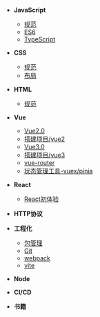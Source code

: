 - **JavaScript**
  - [规范](JavaScript/jsRules.md)
  - [ES6](JavaScript/es6.md)
  - [TypeScript](JavaScript/TypeScript.md)

- **CSS**
  - [规范](CSS/cssRules.md)
  - [布局](CSS/layout.md)

- **HTML**
  - [规范](HTML/HTMLRules.md)

- **Vue**
   - [Vue2.0](Vue/vue2.md)
   - [搭建项目/vue2](Vue/project2.md)
   - [Vue3.0](Vue/vue3.md)
   - [搭建项目/vue3](Vue/project3.md)
   - [vue-router](Vue/vueRouter.md)
   - [状态管理工具-vuex/pinia](Vue/stateTools.md)

- **React**
   - [React初体验]()
  
- **HTTP协议**


- **工程化**
  - [包管理](module/package.md)
  - [Git](module/git.md)
  - [webpack](module/webpack.md)
  - [vite](module/vite.md)

- **Node**

- **CI/CD**


- **书籍**


  
